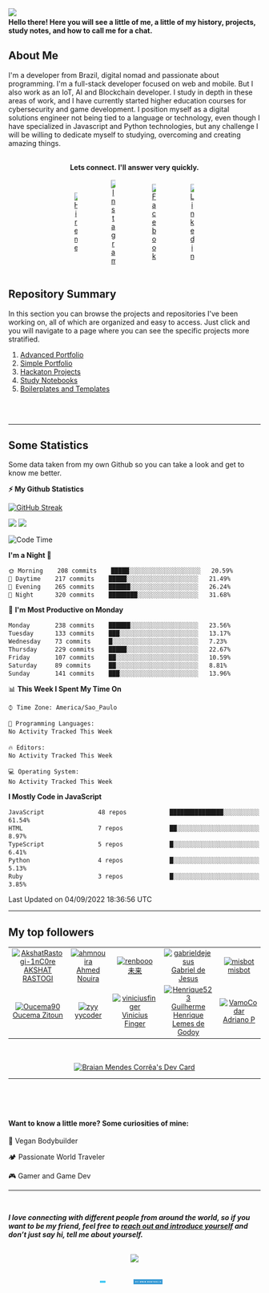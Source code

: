 <!-- SECTION 01: BANNER -->
<img src="https://capsule-render.vercel.app/api?type=waving&color=timeGradient&height=250&section=header&text=Braian%20Mendes&fontSize=70&fontAlignY=35&desc=Full-Stack%20Software%20Developer/Engineer&descAlignY=50" />
     

<!-- ![Banner](https://github.com/BraianMendes/BraianMendes/blob/master/src/assets/header.png) -->


<!-- RETRO VISITOR COUNTER -->  
<!-- <p align="center" justify="center">   
  <img src="https://profile-counter.glitch.me/BraianMendes/count.svg" />  
</p> -->


<!-- SECTION 02: Welcome Message -->
<div>
<b>Hello there! Here you will see a little of me, a little of my history, projects, study notes, and how to call me for a chat.</b>
<br/>

<h2>About Me</h2>

<!-- I truly believe in helping people with technology and code. <br><br> -->
I'm a developer from Brazil, digital nomad and passionate about programming. I'm a full-stack developer focused on web and mobile. But I also work as an IoT, AI and Blockchain developer. I study in depth in these areas of work, and I have currently started higher education courses for cybersecurity and game development. I position myself as a digital solutions engineer not being tied to a language or technology, even though I have specialized in Javascript and Python technologies, but any challenge I will be willing to dedicate myself to studying, overcoming and creating amazing things. <br><br>
<!-- It was a huge growth, I had incredible moments, and now I have a lot of friends that I carry as a family. -->

<div align="center"><b>Lets connect. I'll answer very quickly.</b></div>

<br/>

	
<div  align="center" style="display: flex;  align-items: center;  justify-content: center;" >
<a href="https://api.whatsapp.com/send?phone=5537991512954">  
<img 
    style="display: block; 
           margin-left: auto;
           margin-right: auto;
           width: 10%;"
    src="https://img.shields.io/badge/-Hire%20me-blue?style=for-the-badge" 
    alt="Hire me">
</img>
</a>
<a href="https://www.instagram.com/braian.tech/">  
<img 
    style="display: block; 
           margin-left: auto;
           margin-right: auto;
           width: 10%;"
    src="https://img.shields.io/badge/-Instagram-black?style=for-the-badge&logo=instagram" 
    alt="Instagram">
</img>
</a>
<a href="https://www.facebook.com/braianmtech">  
<img 
    style="display: block; 
           margin-left: auto;
           margin-right: auto;
           width: 10%;"
    src="https://img.shields.io/badge/-Instagram-black?style=for-the-badge&logo=facebook" 
    alt="Facebook">
</img>
</a>
<a href="https://www.linkedin.com/in/braianmendes/">  
<img 
    style="display: block; 
           margin-left: auto;
           margin-right: auto;
           width: 10%;"
    src="https://img.shields.io/badge/-Linkedin-%230A66C2?style=for-the-badge&logo=linkedin" 
    alt="Linkedin">
</img>
</a>
</div>

<br/>

<!-- SECTION 03: SUMMARY -->

<h2>Repository Summary</h2>

<p>In this section you can browse the projects and repositories I've been working on, all of which are organized and easy to access. Just click and you will navigate to a page where you can see the specific projects more stratified.</p>
<ol>
	<li><a href="https://github.com/BraianMendes/BraianMendes/blob/master/summary/advanced.md">Advanced Portfolio</a></li>
	<li><a href="https://github.com/BraianMendes/BraianMendes/blob/master/summary/simple.md">Simple Portfolio</a></li>
	<li><a href="https://github.com/BraianMendes/BraianMendes/blob/master/summary/hackaton.md">Hackaton Projects</a></li>
	<li><a href="https://github.com/BraianMendes/BraianMendes/blob/master/summary/study.md">Study Notebooks</a></li>
	<li><a href="https://github.com/BraianMendes/BraianMendes/blob/master/summary/boilerplate.md">Boilerplates and Templates</a></li>
</ol>

<br/>
<br/>

---

<h2>
Some Statistics
</h2>

<p>Some data taken from my own Github so you can take a look and get to know me better.</p>

<!-- GitHub stats -->
<b>⚡ My Github Statistics</b>

[![GitHub Streak](https://github-readme-streak-stats.herokuapp.com?user=BraianMendes&theme=highcontrast&hide_border=true)](https://git.io/streak-stats)

<p>  
<!-- GitHub Stats -->  
<img height="180em" src="https://github-readme-stats.vercel.app/api?username=BraianMendes&show_icons=true&hide_border=true&title_color=fff&icon_color=79ff97&text_color=9f9f9f&bg_color=151515" />

<!-- Most Used Languages -->
<img height="180em" src="https://github-readme-stats.vercel.app/api/top-langs/?username=BraianMendes&exclude_repo=&show_icons=true&hide_border=true&layout=compact&langs_count=8&title_color=fff&icon_color=79ff97&text_color=9f9f9f&bg_color=151515"/>  
</p>

</div>

<!--START_SECTION:waka-->
![Code Time](http://img.shields.io/badge/Code%20Time-146%20hrs%2015%20mins-blue)

**I'm a Night 🦉** 

```text
🌞 Morning    208 commits    █████░░░░░░░░░░░░░░░░░░░░   20.59% 
🌆 Daytime    217 commits    █████░░░░░░░░░░░░░░░░░░░░   21.49% 
🌃 Evening    265 commits    ██████░░░░░░░░░░░░░░░░░░░   26.24% 
🌙 Night      320 commits    ████████░░░░░░░░░░░░░░░░░   31.68%

```
📅 **I'm Most Productive on Monday** 

```text
Monday       238 commits    ██████░░░░░░░░░░░░░░░░░░░   23.56% 
Tuesday      133 commits    ███░░░░░░░░░░░░░░░░░░░░░░   13.17% 
Wednesday    73 commits     █░░░░░░░░░░░░░░░░░░░░░░░░   7.23% 
Thursday     229 commits    █████░░░░░░░░░░░░░░░░░░░░   22.67% 
Friday       107 commits    ██░░░░░░░░░░░░░░░░░░░░░░░   10.59% 
Saturday     89 commits     ██░░░░░░░░░░░░░░░░░░░░░░░   8.81% 
Sunday       141 commits    ███░░░░░░░░░░░░░░░░░░░░░░   13.96%

```


📊 **This Week I Spent My Time On** 

```text
⌚︎ Time Zone: America/Sao_Paulo

💬 Programming Languages: 
No Activity Tracked This Week

🔥 Editors: 
No Activity Tracked This Week

💻 Operating System: 
No Activity Tracked This Week

```

**I Mostly Code in JavaScript** 

```text
JavaScript               48 repos            ███████████████░░░░░░░░░░   61.54% 
HTML                     7 repos             ██░░░░░░░░░░░░░░░░░░░░░░░   8.97% 
TypeScript               5 repos             █░░░░░░░░░░░░░░░░░░░░░░░░   6.41% 
Python                   4 repos             █░░░░░░░░░░░░░░░░░░░░░░░░   5.13% 
Ruby                     3 repos             █░░░░░░░░░░░░░░░░░░░░░░░░   3.85%

```



 Last Updated on 04/09/2022 18:36:56 UTC
<!--END_SECTION:waka-->

<!-- ![Braian Mendes's GitHub Stats](https://github-readme-stats.vercel.app/api?username=BraianMendes&show_icons=true&title_color=fff&icon_color=79ff97&text_color=9f9f9f&bg_color=151515) -->

---

<h2> My top followers  </h2>
<!--START_SECTION:top-followers-->
<table>
  <tr>
    <td align="center">  
      <a href="https://github.com/AkshatRastogi-1nC0re">  
        <img src="https://avatars2.githubusercontent.com/u/71638737" width="100px;" alt="AkshatRastogi-1nC0re"/>  
      </a>  
      <br />  
      <a href="https://github.com/AkshatRastogi-1nC0re">AKSHAT RASTOGI</a>  
    </td>  
    <td align="center">  
      <a href="https://github.com/ahmnouira">  
        <img src="https://avatars2.githubusercontent.com/u/31603793" width="100px;" alt="ahmnouira"/>  
      </a>  
      <br />  
      <a href="https://github.com/ahmnouira">Ahmed Nouira</a>  
    </td>  
    <td align="center">  
      <a href="https://github.com/renbooo">  
        <img src="https://avatars2.githubusercontent.com/u/16249870" width="100px;" alt="renbooo"/>  
      </a>  
      <br />  
      <a href="https://github.com/renbooo">未来</a>  
    </td>  
    <td align="center">  
      <a href="https://github.com/gabrieldejesus">  
        <img src="https://avatars2.githubusercontent.com/u/59370348" width="100px;" alt="gabrieldejesus"/>  
      </a>  
      <br />  
      <a href="https://github.com/gabrieldejesus">Gabriel de Jesus</a>  
    </td>  
    <td align="center">  
      <a href="https://github.com/misbot">  
        <img src="https://avatars2.githubusercontent.com/u/57812173" width="100px;" alt="misbot"/>  
      </a>  
      <br />  
      <a href="https://github.com/misbot">misbot</a>  
    </td>  
    <td align="center">  
      <a href="https://github.com/Rolemodel01291">  
        <img src="https://avatars2.githubusercontent.com/u/84802341" width="100px;" alt="Rolemodel01291"/>  
      </a>  
      <br />  
      <a href="https://github.com/Rolemodel01291">Darren Lee</a>  
    </td>  
    <td align="center">  
      <a href="https://github.com/BatuhanYilmazzz">  
        <img src="https://avatars2.githubusercontent.com/u/54447779" width="100px;" alt="BatuhanYilmazzz"/>  
      </a>  
      <br />  
      <a href="https://github.com/BatuhanYilmazzz">Ahmet Batuhan Yılmaz</a>  
    </td>  
  </tr>
  <tr>
    <td align="center">  
      <a href="https://github.com/Oucema90">  
        <img src="https://avatars2.githubusercontent.com/u/6604864" width="100px;" alt="Oucema90"/>  
      </a>  
      <br />  
      <a href="https://github.com/Oucema90">Oucema Zitoun</a>  
    </td>  
    <td align="center">  
      <a href="https://github.com/zyy">  
        <img src="https://avatars2.githubusercontent.com/u/2232814" width="100px;" alt="zyy"/>  
      </a>  
      <br />  
      <a href="https://github.com/zyy">yycoder</a>  
    </td>  
    <td align="center">  
      <a href="https://github.com/viniciusfinger">  
        <img src="https://avatars2.githubusercontent.com/u/51798742" width="100px;" alt="viniciusfinger"/>  
      </a>  
      <br />  
      <a href="https://github.com/viniciusfinger">Vinicius Finger</a>  
    </td>  
    <td align="center">  
      <a href="https://github.com/Henrique523">  
        <img src="https://avatars2.githubusercontent.com/u/60272764" width="100px;" alt="Henrique523"/>  
      </a>  
      <br />  
      <a href="https://github.com/Henrique523">Guilherme Henrique Lemes de Godoy</a>  
    </td>  
    <td align="center">  
      <a href="https://github.com/VamoCodar">  
        <img src="https://avatars2.githubusercontent.com/u/51723157" width="100px;" alt="VamoCodar"/>  
      </a>  
      <br />  
      <a href="https://github.com/VamoCodar">Adriano P</a>  
    </td>  
    <td align="center">  
      <a href="https://github.com/poldevelophardware">  
        <img src="https://avatars2.githubusercontent.com/u/41173170" width="100px;" alt="poldevelophardware"/>  
      </a>  
      <br />  
      <a href="https://github.com/poldevelophardware">Paulo Rodrigues</a>  
    </td>  
    <td align="center">  
      <a href="https://github.com/alvesa">  
        <img src="https://avatars2.githubusercontent.com/u/29579436" width="100px;" alt="alvesa"/>  
      </a>  
      <br />  
      <a href="https://github.com/alvesa">Andre Alves</a>  
    </td>  
  </tr>
</table>
<!--END_SECTION:top-followers-->

<br>
<br>

<div  align="center" style="display: flex;  align-items: center;  justify-content: center;" >
<a href="https://app.daily.dev/BraianMendes"><img src="https://api.daily.dev/devcards/1de7b7effad6466f9d2b83be22810ff0.png?r=8l3" width="400" alt="Braian Mendes Corrêa's Dev Card"/></a>
</div>

---

<h4 style="margin-top: 5rem">
Want to know a little more? Some curiosities of mine:
</h4>

:apple: Vegan Bodybuilder

:camping: Passionate World Traveler

:video_game: Gamer and Game Dev

---

<br>
<em><b><p> I love connecting with different people from around the world, so if you want to be my friend, feel free to <a href="https://twitter.com/braian_dev">reach out and introduce yourself</a> and don’t just say hi, tell me about yourself. </p></b></em>
<br>

<div  align="center" style="display: flex;  align-items: center;  justify-content: center;" >
<img src="https://media.giphy.com/media/26FmQ6EOvLxp6cWyY/giphy.gif" style="margin: 0 auto" align="center">
</div>

<br>
<br>	

<div  align="center" style="display: flex;  align-items: center;  justify-content: center;" >
<a href="https://api.whatsapp.com/send?phone=5537991512954">  
<img 
    style="display: block; 
           margin-left: auto;
           margin-right: auto;
           width: 20%;
	   max-height: 20px"
    src="https://github.com/BraianMendes/BraianMendes/blob/master/src/assets/hire-me!.svg" 
    alt="Hire me">
</img>
</a>
<a href="https://www.braian.tech">  
<img 
    style="display: block; 
           margin-left: auto;
           margin-right: auto;
           width: 46%;
	   max-height: 20px"
    src="https://github.com/BraianMendes/BraianMendes/blob/master/src/assets/-my-www-portfolio.svg" 
    alt="My Portfolio">
</img>
</a>
</div>

